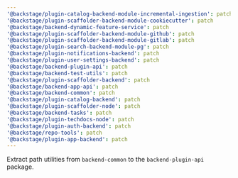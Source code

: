 ```yaml
---
'@backstage/plugin-catalog-backend-module-incremental-ingestion': patch
'@backstage/plugin-scaffolder-backend-module-cookiecutter': patch
'@backstage/backend-dynamic-feature-service': patch
'@backstage/plugin-scaffolder-backend-module-github': patch
'@backstage/plugin-scaffolder-backend-module-gitlab': patch
'@backstage/plugin-search-backend-module-pg': patch
'@backstage/plugin-notifications-backend': patch
'@backstage/plugin-user-settings-backend': patch
'@backstage/backend-plugin-api': patch
'@backstage/backend-test-utils': patch
'@backstage/plugin-scaffolder-backend': patch
'@backstage/backend-app-api': patch
'@backstage/backend-common': patch
'@backstage/plugin-catalog-backend': patch
'@backstage/plugin-scaffolder-node': patch
'@backstage/backend-tasks': patch
'@backstage/plugin-techdocs-node': patch
'@backstage/plugin-auth-backend': patch
'@backstage/repo-tools': patch
'@backstage/plugin-app-backend': patch
---
```


Extract path utilities from `backend-common` to the `backend-plugin-api` package.
